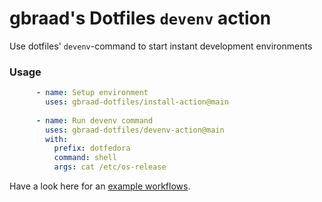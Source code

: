 gbraad's Dotfiles `devenv` action
=================================

Use dotfiles' `devenv`-command to start instant development environments

### Usage

```yaml
      - name: Setup environment
        uses: gbraad-dotfiles/install-action@main
        
      - name: Run devenv command
        uses: gbraad-dotfiles/devenv-action@main
        with:
          prefix: dotfedora
          command: shell
          args: cat /etc/os-release
```

Have a look here for an [example workflows](https://github.com/gbraad-dotfiles/actions-test/blob/main/.github/workflows/test-devenv.yml).
